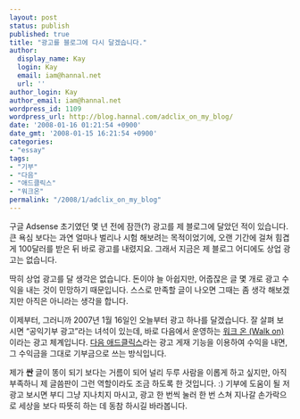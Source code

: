 ```yaml
---
layout: post
status: publish
published: true
title: "광고를 블로그에 다시 달겠습니다."
author:
  display_name: Kay
  login: Kay
  email: iam@hannal.net
  url: ''
author_login: Kay
author_email: iam@hannal.net
wordpress_id: 1109
wordpress_url: http://blog.hannal.com/adclix_on_my_blog/
date: '2008-01-16 01:21:54 +0900'
date_gmt: '2008-01-15 16:21:54 +0900'
categories:
- "essay"
tags:
- "기부"
- "다음"
- "애드클릭스"
- "워크온"
permalink: "/2008/1/adclix_on_my_blog"
---
```

<p>구글 Adsense 초기였던 몇 년 전에 잠깐(?) 광고를 제 블로그에 달았던 적이 있습니다. 큰 욕심 보다는 과연 얼마나 벌리나 시험 해보려는 목적이었기에, 오랜 기간에 걸쳐 힘겹게 100달러를 받은 뒤 바로 광고를 내렸지요. 그래서 지금은 제 블로그 어디에도 상업 광고는 없습니다.</p>
<p>딱히 상업 광고를 달 생각은 없습니다. 돈이야 늘 아쉽지만, 어줍잖은 글 몇 개로 광고 수익을 내는 것이 민망하기 때문입니다. 스스로 만족할 글이 나오면 그때는 좀 생각 해보겠지만 아직은 아니라는 생각을 합니다.</p>
<p>이제부터, 그러니까 2007년 1월 16일인 오늘부터 광고 하나를 달겠습니다. 잘 살펴 보시면 “공익기부 광고”라는 녀석이 있는데, 바로 다음에서 운영하는 <a href="http://adclix.daum.net/walkon/event/adc_walkon_intro.html">워크 온 (Walk on)</a>이라는 광고 체계입니다. <a href="http://adclix.daum.net">다음 애드클릭스</a>라는 광고 게재 기능을 이용하여 수익을 내면, 그 수익금을 그대로 기부금으로 쓰는 방식입니다.</p>
<p>제가 <strong>싼</strong> 글이 똥이 되기 보다는 거름이 되어 널리 두루 사람을 이롭게 하고 싶지만, 아직 부족하니 제 글씀판이 그런 역할이라도 조금 하도록 한 것입니다. :) 기부에 도움이 될 저 광고 보시면 부디 그냥 지나치지 마시고, 광고 한 번씩 눌러 한 번 스쳐 지나갈 손가락으로 세상을 보다 따뜻히 하는 데 동참 하시길 바라봅니다.</p>
